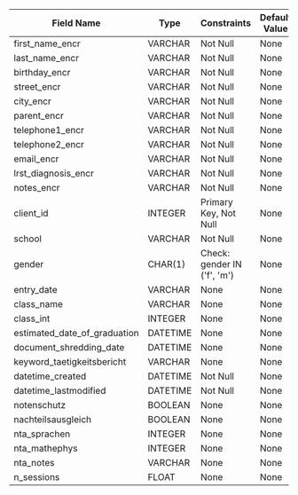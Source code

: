 | Field Name | Type | Constraints | Default Value |
|------------|------|-------------|---------------|
| first_name_encr | VARCHAR | Not Null | None |
| last_name_encr | VARCHAR | Not Null | None |
| birthday_encr | VARCHAR | Not Null | None |
| street_encr | VARCHAR | Not Null | None |
| city_encr | VARCHAR | Not Null | None |
| parent_encr | VARCHAR | Not Null | None |
| telephone1_encr | VARCHAR | Not Null | None |
| telephone2_encr | VARCHAR | Not Null | None |
| email_encr | VARCHAR | Not Null | None |
| lrst_diagnosis_encr | VARCHAR | Not Null | None |
| notes_encr | VARCHAR | Not Null | None |
| client_id | INTEGER | Primary Key, Not Null | None |
| school | VARCHAR | Not Null | None |
| gender | CHAR(1) | Check: gender IN ('f', 'm') | None |
| entry_date | VARCHAR | None | None |
| class_name | VARCHAR | None | None |
| class_int | INTEGER | None | None |
| estimated_date_of_graduation | DATETIME | None | None |
| document_shredding_date | DATETIME | None | None |
| keyword_taetigkeitsbericht | VARCHAR | None | None |
| datetime_created | DATETIME | Not Null | None |
| datetime_lastmodified | DATETIME | Not Null | None |
| notenschutz | BOOLEAN | None | None |
| nachteilsausgleich | BOOLEAN | None | None |
| nta_sprachen | INTEGER | None | None |
| nta_mathephys | INTEGER | None | None |
| nta_notes | VARCHAR | None | None |
| n_sessions | FLOAT | None | None |
